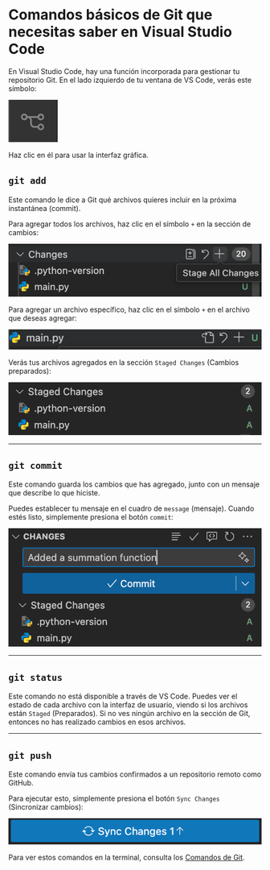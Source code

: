 # Comandos básicos de Git que necesitas saber en Visual Studio Code

En Visual Studio Code, hay una función incorporada para gestionar tu repositorio Git. En el lado izquierdo de tu ventana de VS Code, verás este símbolo:

![VS Code Git Symbol](imgs/vs_git.png)

Haz clic en él para usar la interfaz gráfica.

## `git add`

Este comando le dice a Git qué archivos quieres incluir en la próxima instantánea (commit).

Para agregar todos los archivos, haz clic en el símbolo `+` en la sección de cambios:

![VS Code Git Add All](imgs/vs_git_add_all.png)

Para agregar un archivo específico, haz clic en el símbolo `+` en el archivo que deseas agregar:

![VS Code Git Add](imgs/vs_git_add.png)

Verás tus archivos agregados en la sección `Staged Changes` (Cambios preparados):

![VS Code Staged](imgs/vs_git_staged.png)

---

## `git commit`

Este comando guarda los cambios que has agregado, junto con un mensaje que describe lo que hiciste.

Puedes establecer tu mensaje en el cuadro de `message` (mensaje). Cuando estés listo, simplemente presiona el botón `commit`:

![VS Code Commit](imgs/vs_git_commit.png)

---

## `git status`

Este comando no está disponible a través de VS Code. Puedes ver el estado de cada archivo con la interfaz de usuario, viendo si los archivos están `Staged` (Preparados). Si no ves ningún archivo en la sección de Git, entonces no has realizado cambios en esos archivos.

---

## `git push`

Este comando envía tus cambios confirmados a un repositorio remoto como GitHub.

Para ejecutar esto, simplemente presiona el botón `Sync Changes` (Sincronizar cambios):

![VS Code Push](imgs/vs_git_push.png)

Para ver estos comandos en la terminal, consulta los [Comandos de Git](commands.es.md).